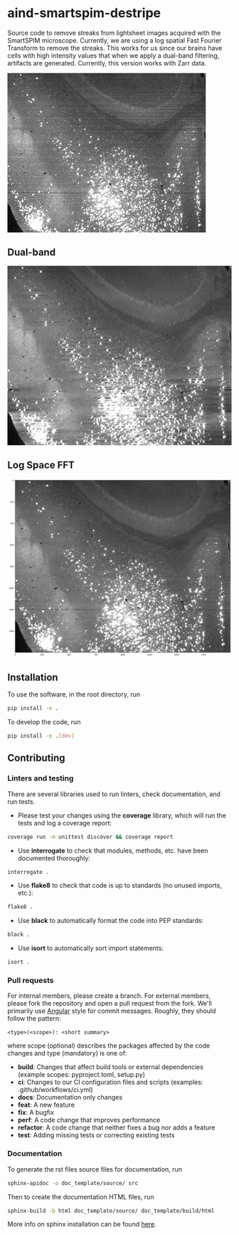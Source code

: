 # aind-smartspim-destripe

Source code to remove streaks from lightsheet images acquired with the SmartSPIM microscope. Currently, we are using a log spatial Fast Fourier Transform to remove the streaks. This works for us since our brains have cells with high intensity values that when we apply a dual-band filtering, artifacts are generated. Currently, this version works with Zarr data.

![raw data](https://github.com/AllenNeuralDynamics/aind-smartspim-destripe/blob/main/metadata/imgs/raw.png?raw=true)

## Dual-band
![dual band filtering](https://github.com/AllenNeuralDynamics/aind-smartspim-destripe/blob/main/metadata/imgs/filtered_dual_band.png?raw=true)

## Log Space FFT
![log space filtering](https://github.com/AllenNeuralDynamics/aind-smartspim-destripe/blob/main/metadata/imgs/filtered_log_space.png?raw=true)

## Installation
To use the software, in the root directory, run
```bash
pip install -e .
```

To develop the code, run
```bash
pip install -e .[dev]
```

## Contributing

### Linters and testing

There are several libraries used to run linters, check documentation, and run tests.

- Please test your changes using the **coverage** library, which will run the tests and log a coverage report:

```bash
coverage run -m unittest discover && coverage report
```

- Use **interrogate** to check that modules, methods, etc. have been documented thoroughly:

```bash
interrogate .
```

- Use **flake8** to check that code is up to standards (no unused imports, etc.):
```bash
flake8 .
```

- Use **black** to automatically format the code into PEP standards:
```bash
black .
```

- Use **isort** to automatically sort import statements:
```bash
isort .
```

### Pull requests

For internal members, please create a branch. For external members, please fork the repository and open a pull request from the fork. We'll primarily use [Angular](https://github.com/angular/angular/blob/main/CONTRIBUTING.md#commit) style for commit messages. Roughly, they should follow the pattern:
```text
<type>(<scope>): <short summary>
```

where scope (optional) describes the packages affected by the code changes and type (mandatory) is one of:

- **build**: Changes that affect build tools or external dependencies (example scopes: pyproject.toml, setup.py)
- **ci**: Changes to our CI configuration files and scripts (examples: .github/workflows/ci.yml)
- **docs**: Documentation only changes
- **feat**: A new feature
- **fix**: A bugfix
- **perf**: A code change that improves performance
- **refactor**: A code change that neither fixes a bug nor adds a feature
- **test**: Adding missing tests or correcting existing tests

### Documentation
To generate the rst files source files for documentation, run
```bash
sphinx-apidoc -o doc_template/source/ src 
```
Then to create the documentation HTML files, run
```bash
sphinx-build -b html doc_template/source/ doc_template/build/html
```
More info on sphinx installation can be found [here](https://www.sphinx-doc.org/en/master/usage/installation.html).